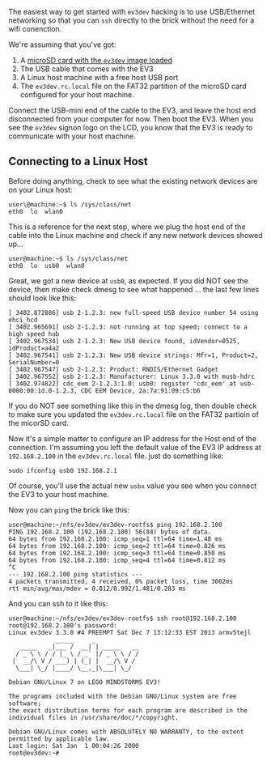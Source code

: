 The easiest way to get started with `ev3dev` hacking is to use USB/Ethernet networking so that you can `ssh` directly to the brick without the need for a wifi conenction.

We're assuming that you've got:

1. A [microSD card with the `ev3dev` image loaded](https://github.com/mindboards/ev3dev/wiki/Writing-A-microSD-Card)
2. The USB cable that comes with the EV3
3. A Linux host machine with a free host USB port
4. The `ev3dev.rc.local` file on the FAT32 partition of the microSD card configured for your host machine.

Connect the USB-mini end of the cable to the EV3, and leave the host end disconnected from your computer for now. Then boot the EV3. When you see the `ev3dev` signon logo on the LCD, you know that the EV3 is ready to communicate with your host machine.

## <a name="ConnectingToLinuxHost"/> Connecting to a Linux Host

Before doing anything, check to see what the existing network devices are on your Linux host:

```
user\@machine:~$ ls /sys/class/net
eth0  lo  wlan0
```

This is a reference for the next step, where we plug the host end of the cable into the Linux machine and check if any new network devices showed up...

```
user@machine:~$ ls /sys/class/net
eth0  lo  usb0  wlan0
```

Great, we got a new device at `usb0`, as expected. If you did NOT see the device, then make check dmesg to see what happened ... the last few lines should look like this:

```
[ 3402.872886] usb 2-1.2.3: new full-speed USB device number 54 using ehci_hcd
[ 3402.965691] usb 2-1.2.3: not running at top speed; connect to a high speed hub
[ 3402.967534] usb 2-1.2.3: New USB device found, idVendor=0525, idProduct=a4a2
[ 3402.967541] usb 2-1.2.3: New USB device strings: Mfr=1, Product=2, SerialNumber=0
[ 3402.967547] usb 2-1.2.3: Product: RNDIS/Ethernet Gadget
[ 3402.967552] usb 2-1.2.3: Manufacturer: Linux 3.3.0 with musb-hdrc
[ 3402.974822] cdc_eem 2-1.2.3:1.0: usb0: register 'cdc_eem' at usb-0000:00:1d.0-1.2.3, CDC EEM Device, 2a:7a:91:09:c5:b6
```
If you do NOT see something like this in the dmesg log, then double check to make sure you updated the `ev3dev.rc.local` file on the FAT32 partioin of the micorSD card.

Now it's a simple matter to configure an IP address for the Host end of the connection. I'm assuming you left the default value of the EV3 IP address at `192.168.2.100` in the `ev3dev.rc.local` file. just do something like:

```
sudo ifconfig usb0 192.168.2.1
```

Of course, you'll use the actual new `usbx` value you see when you connect the EV3 to your host machine.

Now you can `ping` the brick like this:

```
user@machine:~/nfs/ev3dev/ev3dev-rootfs$ ping 192.168.2.100
PING 192.168.2.100 (192.168.2.100) 56(84) bytes of data.
64 bytes from 192.168.2.100: icmp_seq=1 ttl=64 time=1.48 ms
64 bytes from 192.168.2.100: icmp_seq=2 ttl=64 time=0.826 ms
64 bytes from 192.168.2.100: icmp_seq=3 ttl=64 time=0.850 ms
64 bytes from 192.168.2.100: icmp_seq=4 ttl=64 time=0.812 ms
^C
--- 192.168.2.100 ping statistics ---
4 packets transmitted, 4 received, 0% packet loss, time 3002ms
rtt min/avg/max/mdev = 0.812/0.992/1.481/0.283 ms
```

And you can ssh to it like this:

```
user@machine:~/nfs/ev3dev/ev3dev-rootfs$ ssh root@192.168.2.100
root@192.168.2.100's password: 
Linux ev3dev 3.3.0 #4 PREEMPT Sat Dec 7 13:12:33 EST 2013 armv5tejl
             _____     _
   _____   _|___ /  __| | _____   __
  / _ \ \ / / |_ \ / _` |/ _ \ \ / /
 |  __/\ V / ___) | (_| |  __/\ V /
  \___| \_/ |____/ \__,_|\___| \_/

Debian GNU/Linux 7 on LEGO MINDSTORMS EV3!

The programs included with the Debian GNU/Linux system are free software;
the exact distribution terms for each program are described in the
individual files in /usr/share/doc/*/copyright.

Debian GNU/Linux comes with ABSOLUTELY NO WARRANTY, to the extent
permitted by applicable law.
Last login: Sat Jan  1 00:04:26 2000
root@ev3dev:~# 
```
 



